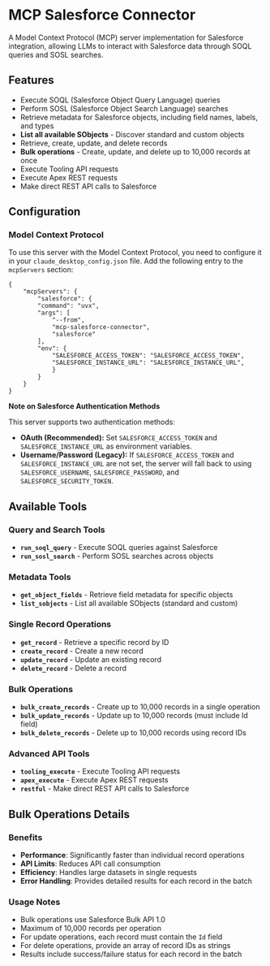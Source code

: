 # MCP Salesforce Connector

A Model Context Protocol (MCP) server implementation for Salesforce integration, allowing LLMs to interact with Salesforce data through SOQL queries and SOSL searches.

## Features

- Execute SOQL (Salesforce Object Query Language) queries
- Perform SOSL (Salesforce Object Search Language) searches
- Retrieve metadata for Salesforce objects, including field names, labels, and types
- **List all available SObjects** - Discover standard and custom objects
- Retrieve, create, update, and delete records
- **Bulk operations** - Create, update, and delete up to 10,000 records at once
- Execute Tooling API requests
- Execute Apex REST requests
- Make direct REST API calls to Salesforce


## Configuration
### Model Context Protocol

To use this server with the Model Context Protocol, you need to configure it in your `claude_desktop_config.json` file. Add the following entry to the `mcpServers` section:


    {
        "mcpServers": {
            "salesforce": {
            "command": "uvx",
            "args": [
                "--from",
                "mcp-salesforce-connector",
                "salesforce"
            ],
            "env": {
                "SALESFORCE_ACCESS_TOKEN": "SALESFORCE_ACCESS_TOKEN",
                "SALESFORCE_INSTANCE_URL": "SALESFORCE_INSTANCE_URL",
                }
            }
        }
    }
    


**Note on Salesforce Authentication Methods**

This server supports two authentication methods:

- **OAuth (Recommended):** Set `SALESFORCE_ACCESS_TOKEN` and `SALESFORCE_INSTANCE_URL` as environment variables. 
- **Username/Password (Legacy):** If `SALESFORCE_ACCESS_TOKEN` and `SALESFORCE_INSTANCE_URL` are not set, the server will fall back to using `SALESFORCE_USERNAME`, `SALESFORCE_PASSWORD`, and `SALESFORCE_SECURITY_TOKEN`.

## Available Tools

### Query and Search Tools
- **`run_soql_query`** - Execute SOQL queries against Salesforce
- **`run_sosl_search`** - Perform SOSL searches across objects

### Metadata Tools  
- **`get_object_fields`** - Retrieve field metadata for specific objects
- **`list_sobjects`** - List all available SObjects (standard and custom)

### Single Record Operations
- **`get_record`** - Retrieve a specific record by ID
- **`create_record`** - Create a new record
- **`update_record`** - Update an existing record  
- **`delete_record`** - Delete a record

### Bulk Operations
- **`bulk_create_records`** - Create up to 10,000 records in a single operation
- **`bulk_update_records`** - Update up to 10,000 records (must include Id field)
- **`bulk_delete_records`** - Delete up to 10,000 records using record IDs

### Advanced API Tools
- **`tooling_execute`** - Execute Tooling API requests
- **`apex_execute`** - Execute Apex REST requests
- **`restful`** - Make direct REST API calls to Salesforce

## Bulk Operations Details

### Benefits
- **Performance**: Significantly faster than individual record operations
- **API Limits**: Reduces API call consumption 
- **Efficiency**: Handles large datasets in single requests
- **Error Handling**: Provides detailed results for each record in the batch

### Usage Notes
- Bulk operations use Salesforce Bulk API 1.0
- Maximum of 10,000 records per operation
- For update operations, each record must contain the `Id` field
- For delete operations, provide an array of record IDs as strings
- Results include success/failure status for each record in the batch 
